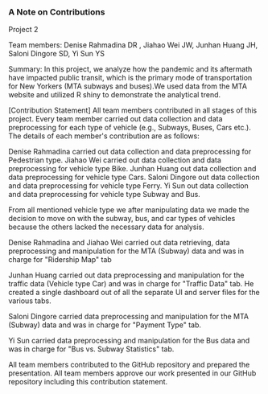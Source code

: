 ### A Note on Contributions

Project 2

Team members: Denise Rahmadina DR , Jiahao Wei JW, Junhan Huang JH, Saloni Dingore SD, Yi Sun YS

Summary: In this project, we analyze how the pandemic and its aftermath have impacted public transit, which is the primary mode of transportation for New Yorkers (MTA subways and buses).We used data from the MTA website and utilized R shiny to demonstrate the analytical trend.

[Contribution Statement] 
All team members contributed in all stages of this project. Every team member carried out data collection and data preprocessing for each type of vehicle (e.g., Subways, Buses, Cars etc.). The details of each member's contribution are as follows:

Denise Rahmadina carried out data collection and data preprocessing for Pedestrian type. 
Jiahao Wei carried out data collection and data preprocessing for vehicle type Bike.
Junhan Huang out data collection and data preprocessing for vehicle type Cars.
Saloni Dingore out data collection and data preprocessing for vehicle type Ferry.
Yi Sun out data collection and data preprocessing for vehicle type Subway and Bus.

From all mentioned vehicle type we after manipulating data we made the decision to move on with the subway, bus, and car types of vehicles because the others lacked the necessary data for analysis.

Denise Rahmadina and Jiahao Wei carried out data retrieving, data preprocessing and manipulation for the MTA (Subway) data and was in charge for "Ridership Map" tab

Junhan Huang carried out data preprocessing and manipulation for the traffic data (Vehicle type Car) and was in charge for "Traffic Data" tab. He created a single dashboard out of all the separate UI and server files for the various tabs.

Saloni Dingore carried data preprocessing and manipulation for the MTA (Subway) data and was in charge for "Payment Type" tab. 

Yi Sun carried data preprocessing and manipulation for the Bus data and was in charge for "Bus vs. Subway Statistics" tab. 

All team members contributed to the GitHub repository and prepared the presentation. All team members approve our work presented in our GitHub repository including this contribution statement.


